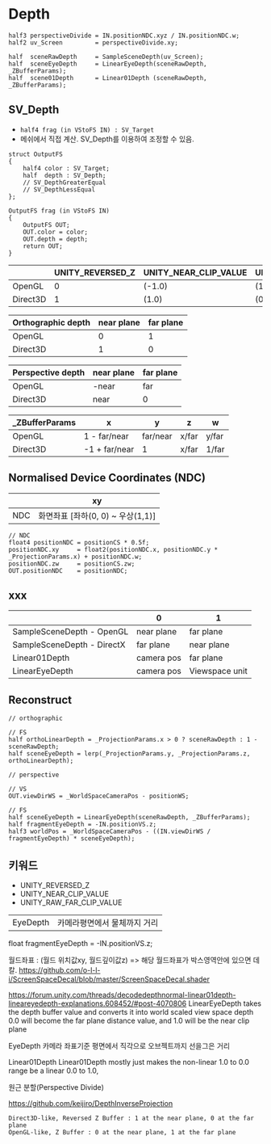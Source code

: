 # Depth

``` hlsl
half3 perspectiveDivide = IN.positionNDC.xyz / IN.positionNDC.w;
half2 uv_Screen         = perspectiveDivide.xy;

half  sceneRawDepth     = SampleSceneDepth(uv_Screen);
half  sceneEyeDepth     = LinearEyeDepth(sceneRawDepth, _ZBufferParams);
half  scene01Depth      = Linear01Depth (sceneRawDepth, _ZBufferParams);
```

## SV_Depth

- `half4 frag (in VStoFS IN) : SV_Target`
- 메쉬에서 직접 계산. SV_Depth를 이용하여 조정할 수 있음.

``` hlsl
struct OutputFS
{
    half4 color : SV_Target;
    half  depth : SV_Depth;
    // SV_DepthGreaterEqual
    // SV_DepthLessEqual
};

OutputFS frag (in VStoFS IN)
{
    OutputFS OUT;
    OUT.color = color;
    OUT.depth = depth;
    return OUT;
}
```

|          | UNITY_REVERSED_Z | UNITY_NEAR_CLIP_VALUE | UNITY_RAW_FAR_CLIP_VALUE |
|----------|------------------|-----------------------|--------------------------|
| OpenGL   | 0                | (-1.0)                | (1.0)                    |
| Direct3D | 1                | (1.0)                 | (0.0)                    |

| Orthographic depth | near plane | far plane |
|--------------------|------------|-----------|
| OpenGL             | 0          | 1         |
| Direct3D           | 1          | 0         |

| Perspective depth | near plane | far plane |
|-------------------|------------|-----------|
| OpenGL            | -near      | far       |
| Direct3D          | near       | 0         |

| _ZBufferParams | x             | y        | z     | w     |
|----------------|---------------|----------|-------|-------|
| OpenGL         | 1 - far/near  | far/near | x/far | y/far |
| Direct3D       | -1 + far/near | 1        | x/far | 1/far |

## Normalised Device Coordinates (NDC)

|     | xy                                |
|-----|-----------------------------------|
| NDC | 화면좌표 [좌하(0, 0) ~ 우상(1,1)] |

``` hlsl
// NDC
float4 positionNDC = positionCS * 0.5f;
positionNDC.xy     = float2(positionNDC.x, positionNDC.y * _ProjectionParams.x) + positionNDC.w;
positionNDC.zw     = positionCS.zw;
OUT.positionNDC    = positionNDC;
```


## xxx

|                            | 0          | 1              |
|----------------------------|------------|----------------|
| SampleSceneDepth - OpenGL  | near plane | far plane      |
| SampleSceneDepth - DirectX | far plane  | near plane     |
| Linear01Depth              | camera pos | far plane      |
| LinearEyeDepth             | camera pos | Viewspace unit |

## Reconstruct

``` hlsl
// orthographic

// FS
half orthoLinearDepth = _ProjectionParams.x > 0 ? sceneRawDepth : 1 - sceneRawDepth;
half sceneEyeDepth = lerp(_ProjectionParams.y, _ProjectionParams.z, orthoLinearDepth);
```

``` hlsl
// perspective

// VS
OUT.viewDirWS = _WorldSpaceCameraPos - positionWS;

// FS
half sceneEyeDepth = LinearEyeDepth(sceneRawDepth, _ZBufferParams);
half fragmentEyeDepth = -IN.positionVS.z;
half3 worldPos = _WorldSpaceCameraPos - ((IN.viewDirWS / fragmentEyeDepth) * sceneEyeDepth);
```

## 키워드

- UNITY_REVERSED_Z
- UNITY_NEAR_CLIP_VALUE
- UNITY_RAW_FAR_CLIP_VALUE 

|          |                              |
|----------|------------------------------|
| EyeDepth | 카메라평면에서 물체까지 거리 |





float fragmentEyeDepth = -IN.positionVS.z;


월드좌표 : (월드 위치값xy, 월드깊이값z) => 해당 월드좌표가 박스영역안에 있으면 데칼.
https://github.com/o-l-l-i/ScreenSpaceDecal/blob/master/ScreenSpaceDecal.shader


https://forum.unity.com/threads/decodedepthnormal-linear01depth-lineareyedepth-explanations.608452/#post-4070806
LinearEyeDepth takes the depth buffer value and converts it into world scaled view space depth
0.0 will become the far plane distance value, and 1.0 will be the near clip plane


EyeDepth 카메라 좌표기준 평면에서 직각으로 오브젝트까지 선을그은 거리

Linear01Depth
Linear01Depth mostly just makes the non-linear 1.0 to 0.0 range be a linear 0.0 to 1.0, 


원근 분할(Perspective Divide)



https://github.com/keijiro/DepthInverseProjection


    Direct3D-like, Reversed Z Buffer : 1 at the near plane, 0 at the far plane
    OpenGL-like, Z Buffer : 0 at the near plane, 1 at the far plane

